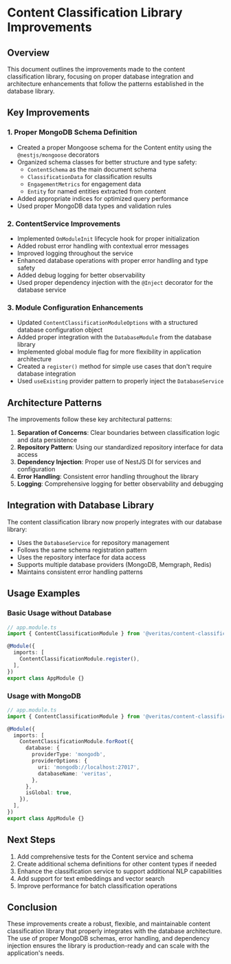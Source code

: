 # Content Classification Library Improvements

## Overview

This document outlines the improvements made to the content classification library, focusing on proper database integration and architecture enhancements that follow the patterns established in the database library.

## Key Improvements

### 1. Proper MongoDB Schema Definition

- Created a proper Mongoose schema for the Content entity using the `@nestjs/mongoose` decorators
- Organized schema classes for better structure and type safety:
  - `ContentSchema` as the main document schema
  - `ClassificationData` for classification results
  - `EngagementMetrics` for engagement data
  - `Entity` for named entities extracted from content
- Added appropriate indices for optimized query performance
- Used proper MongoDB data types and validation rules

### 2. ContentService Improvements

- Implemented `OnModuleInit` lifecycle hook for proper initialization
- Added robust error handling with contextual error messages
- Improved logging throughout the service
- Enhanced database operations with proper error handling and type safety
- Added debug logging for better observability
- Used proper dependency injection with the `@Inject` decorator for the database service

### 3. Module Configuration Enhancements

- Updated `ContentClassificationModuleOptions` with a structured database configuration object
- Added proper integration with the `DatabaseModule` from the database library
- Implemented global module flag for more flexibility in application architecture
- Created a `register()` method for simple use cases that don't require database integration
- Used `useExisting` provider pattern to properly inject the `DatabaseService`

## Architecture Patterns

The improvements follow these key architectural patterns:

1. **Separation of Concerns**: Clear boundaries between classification logic and data persistence
2. **Repository Pattern**: Using our standardized repository interface for data access
3. **Dependency Injection**: Proper use of NestJS DI for services and configuration
4. **Error Handling**: Consistent error handling throughout the library
5. **Logging**: Comprehensive logging for better observability and debugging

## Integration with Database Library

The content classification library now properly integrates with our database library:

- Uses the `DatabaseService` for repository management
- Follows the same schema registration pattern
- Uses the repository interface for data access
- Supports multiple database providers (MongoDB, Memgraph, Redis)
- Maintains consistent error handling patterns

## Usage Examples

### Basic Usage without Database

```typescript
// app.module.ts
import { ContentClassificationModule } from '@veritas/content-classification';

@Module({
  imports: [
    ContentClassificationModule.register(),
  ],
})
export class AppModule {}
```

### Usage with MongoDB

```typescript
// app.module.ts
import { ContentClassificationModule } from '@veritas/content-classification';

@Module({
  imports: [
    ContentClassificationModule.forRoot({
      database: {
        providerType: 'mongodb',
        providerOptions: {
          uri: 'mongodb://localhost:27017',
          databaseName: 'veritas',
        },
      },
      isGlobal: true,
    }),
  ],
})
export class AppModule {}
```

## Next Steps

1. Add comprehensive tests for the Content service and schema
2. Create additional schema definitions for other content types if needed
3. Enhance the classification service to support additional NLP capabilities
4. Add support for text embeddings and vector search
5. Improve performance for batch classification operations

## Conclusion

These improvements create a robust, flexible, and maintainable content classification library that properly integrates with the database architecture. The use of proper MongoDB schemas, error handling, and dependency injection ensures the library is production-ready and can scale with the application's needs. 
